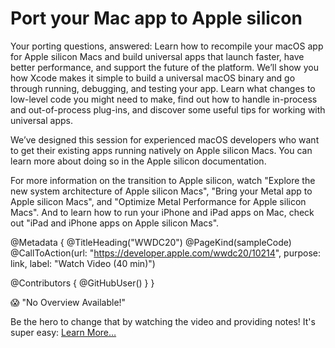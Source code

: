 # Port your Mac app to Apple silicon

Your porting questions, answered: Learn how to recompile your macOS app for Apple silicon Macs and build universal apps that launch faster, have better performance, and support the future of the platform. We’ll show you how Xcode makes it simple to build a universal macOS binary and go through running, debugging, and testing your app. Learn what changes to low-level code you might need to make, find out how to handle in-process and out-of-process plug-ins, and discover some useful tips for working with universal apps.

We’ve designed this session for experienced macOS developers who want to get their existing apps running natively on Apple silicon Macs. You can learn more about doing so in the Apple silicon documentation.

For more information on the transition to Apple silicon, watch "Explore the new system architecture of Apple silicon Macs", "Bring your Metal app to Apple silicon Macs", and "Optimize Metal Performance for Apple silicon Macs". And to learn how to run your iPhone and iPad apps on Mac, check out "iPad and iPhone apps on Apple silicon Macs".

@Metadata {
   @TitleHeading("WWDC20")
   @PageKind(sampleCode)
   @CallToAction(url: "https://developer.apple.com/wwdc20/10214", purpose: link, label: "Watch Video (40 min)")

   @Contributors {
      @GitHubUser(<replace this with your GitHub handle>)
   }
}

😱 "No Overview Available!"

Be the hero to change that by watching the video and providing notes! It's super easy:
 [Learn More…](https://wwdcnotes.github.io/WWDCNotes/documentation/wwdcnotes/contributing)
